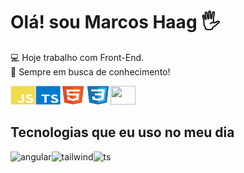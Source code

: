 <h1>Olá! sou Marcos Haag 🖐️</h1>

💻 Hoje trabalho com Front-End. <br>
📘 Sempre em busca de conhecimento! 

<div>
<img aling="center" height="30" width="40" src="https://raw.githubusercontent.com/devicons/devicon/master/icons/javascript/javascript-plain.svg" alt="js"><img aling="center" height="30" width="40" src="https://raw.githubusercontent.com/devicons/devicon/master/icons/typescript/typescript-plain.svg" alt="ts"><img aling="center" height="30" width="40" src="https://raw.githubusercontent.com/devicons/devicon/master/icons/html5/html5-original.svg" alt="html"><img aling="center" height="30" width="40" src="https://raw.githubusercontent.com/devicons/devicon/master/icons/css3/css3-original.svg" alt="ts"><img aling="center" height="30" width="40"   src="https://cdn.jsdelivr.net/gh/devicons/devicon@latest/icons/java/java-original-wordmark.svg" />
</div>
<h2>Tecnologias que eu uso no meu dia</h2> 

<img aling="center" src="https://img.shields.io/badge/Angular-DD0031?style=for-the-badge&logo=angular&logoColor=white" alt="angular"><img aling="center" src="https://img.shields.io/badge/Tailwind_CSS-38B2AC?style=for-the-badge&logo=tailwind-css&logoColor=white" alt="tailwind"><img aling="center" src="https://img.shields.io/badge/MySQL-00000F?style=for-the-badge&logo=mysql&logoColor=white" alt="ts">

